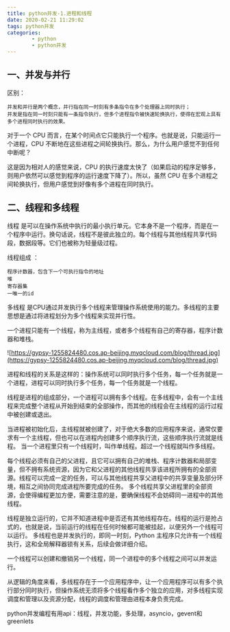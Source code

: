 ```yaml
---
title: python并发-1.进程和线程
date: 2020-02-21 11:29:02
tags: python并发
categories:
        - python
        - python并发
---
```


## 一、并发与并行

区别：

    并发和并行是两个概念，并行指在同一时刻有多条指令在多个处理器上同时执行；
    并发是指在同一时刻只能有一条指令执行，但多个进程指令被快速轮换执行，使得在宏观上具有多个进程同时执行的效果。

对于一个 CPU 而言，在某个时间点它只能执行一个程序。也就是说，只能运行一个进程，CPU 不断地在这些进程之间轮换执行。那么，为什么用户感觉不到任何中断呢？

这是因为相对人的感觉来说，CPU 的执行速度太快了（如果启动的程序足够多，则用户依然可以感觉到程序的运行速度下降了）。所以，虽然 CPU 在多个进程之间轮换执行，但用户感觉到好像有多个进程在同时执行。

## 二、线程和多线程
线程 是可以在操作系统中执行的最小执行单元。它本身不是一个程序，而是在一个程序中运行。换句话说，线程不是彼此独立的。每个线程与其他线程共享代码段，数据段等。它们也被称为轻量级过程。

线程组成 ：

    程序计数器，包含下一个可执行指令的地址
    堆
    寄存器集
    一唯一的id

多线程 是CPU通过并发执行多个线程来管理操作系统使用的能力。多线程的主要思想是通过将进程划分为多个线程来实现并行性。

一个进程只能有一个线程，称为主线程，或者多个线程有自己的寄存器，程序计数器和堆栈。

![https://gypsy-1255824480.cos.ap-beijing.myqcloud.com/blog/thread.jpg](https://gypsy-1255824480.cos.ap-beijing.myqcloud.com/blog/thread.jpg)

进程和线程的关系是这样的：操作系统可以同时执行多个任务，每一个任务就是一个进程，进程可以同时执行多个任务，每一个任务就是一个线程。

线程是进程的组成部分，一个进程可以拥有多个线程。在多线程中，会有一个主线程来完成整个进程从开始到结束的全部操作，而其他的线程会在主线程的运行过程中被创建或退出。

当进程被初始化后，主线程就被创建了，对于绝大多数的应用程序来说，通常仅要求有一个主线程，但也可以在进程内创建多个顺序执行流，这些顺序执行流就是线程。
当一个进程里只有一个线程时，叫作单线程。超过一个线程就叫作多线程。

每个线程必须有自己的父进程，且它可以拥有自己的堆栈、程序计数器和局部变量，但不拥有系统资源，因为它和父进程的其他线程共享该进程所拥有的全部资源。线程可以完成一定的任务，可以与其他线程共享父进程中的共享变量及部分环境，相互之间协同完成进程所要完成的任务。
多个线程共享父进程里的全部资源，会使得编程更加方便，需要注意的是，要确保线程不会妨碍同一进程中的其他线程。

线程是独立运行的，它并不知道进程中是否还有其他线程存在。线程的运行是抢占式的，也就是说，当前运行的线程在任何时候都可能被挂起，以便另外一个线程可以运行。
多线程也是并发执行的，即同一时刻，Python 主程序只允许有一个线程执行，这和全局解释器锁有关系，后续会做详细介绍。

一个线程可以创建和撤销另一个线程，同一个进程中的多个线程之间可以并发运行。

从逻辑的角度来看，多线程存在于一个应用程序中，让一个应用程序可以有多个执行部分同时执行，但操作系统无须将多个线程看作多个独立的应用，对多线程实现调度和管理以及资源分配，线程的调度和管理由进程本身负责完成。

python并发编程有用api：线程，并发功能，多处理，asyncio，gevent和greenlets




